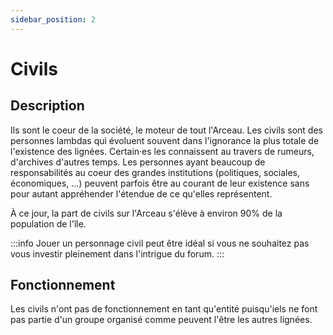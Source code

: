```yaml
---
sidebar_position: 2
---
```


# Civils

## Description

Ils sont le coeur de la société, le moteur de tout l'Arceau. Les civils sont des personnes lambdas qui évoluent souvent dans l'ignorance la plus totale de l'existence des lignées. Certain·es les connaissent au travers de rumeurs, d'archives d'autres temps. Les personnes ayant beaucoup de responsabilités au coeur des grandes institutions (politiques, sociales, économiques, ...) peuvent parfois être au courant de leur existence sans pour autant appréhender l'étendue de ce qu'elles représentent.

À ce jour, la part de civils sur l'Arceau s'élève à environ 90% de la population de l'île.

:::info
Jouer un personnage civil peut être idéal si vous ne souhaitez pas vous investir pleinement dans l'intrigue du forum.
:::

## Fonctionnement

Les civils n'ont pas de fonctionnement en tant qu'entité puisqu'iels ne font pas partie d'un groupe organisé comme peuvent l'être les autres lignées.

